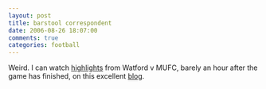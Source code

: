 ```yaml
---
layout: post
title: barstool correspondent
date: 2006-08-26 18:07:00
comments: true
categories: football
---
```

Weird. I can watch [highlights][] from Watford v MUFC, barely an hour
after the game has finished, on this excellent [blog][].

[highlights]: http://soccerlens.com/watford-1-2-manchester-united-shaky-very-shaky/2138546.html
[blog]: http://soccerlens.com/
  
